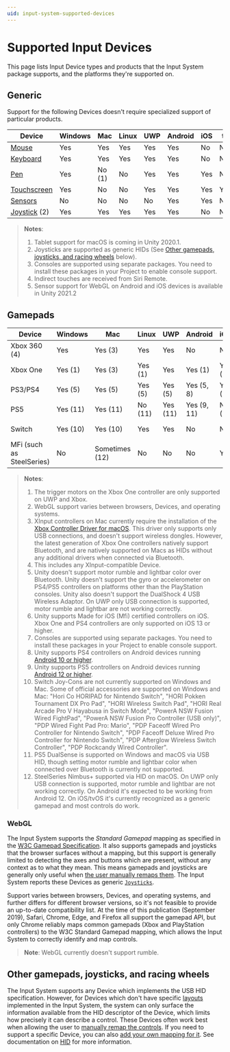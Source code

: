 ```yaml
---
uid: input-system-supported-devices
---
```

# Supported Input Devices

This page lists Input Device types and products that the Input System package supports, and the platforms they're supported on.

## Generic

Support for the following Devices doesn't require specialized support of particular products.

|Device|Windows|Mac|Linux|UWP|Android|iOS|tvOS|Xbox(3)|PS4(3)|Switch(3)|WebGL|
|------|-------|---|-----|---|-------|---|----|----|---|------|-----|
|[Mouse](Mouse.md)|Yes|Yes|Yes|Yes|Yes|No|No|Yes|Yes|No|Yes|
|[Keyboard](Keyboard.md)|Yes|Yes|Yes|Yes|Yes|No|No|Yes|Yes|No|Yes|
|[Pen](Pen.md)|Yes|No (1)|No|Yes|Yes|Yes|No|No|No|No|No|
|[Touchscreen](Touch.md)|Yes|No|No|Yes|Yes|Yes|Yes(4)|No|No|No|Yes|
|[Sensors](Sensors.md)|No|No|No|No|Yes|Yes|No|No|No|No|Yes(5)|
|[Joystick](#other-gamepads-joysticks-and-racing-wheels) (2)|Yes|Yes|Yes|Yes|Yes|No|No|No|No|No|Yes|

>__Notes__:
>1. Tablet support for macOS is coming in Unity 2020.1.
>2. Joysticks are supported as generic HIDs (See [Other gamepads, joysticks, and racing wheels](#other-gamepads-joysticks-and-racing-wheels) below).
>3. Consoles are supported using separate packages. You need to install these packages in your Project to enable console support.
>4. Indirect touches are received from Siri Remote.
>5. Sensor support for WebGL on Android and iOS devices is available in Unity 2021.2

## Gamepads

|Device|Windows|Mac|Linux|UWP|Android|iOS(6)|tvOS(6)|Xbox(7)|PS4/PS5(7)|Switch(7)|WebGL|
|------|-------|---|-----|---|-------|---|----|----|---|------|-----|
|Xbox 360 (4)|Yes|Yes (3)|Yes|Yes|No|No|No|Yes|No|No|Sometimes (2)|
|Xbox One|Yes (1)|Yes (3)|Yes (1)|Yes|Yes (1)|Yes (6)|Yes (6)|Yes|No|No|Sometimes (2)|
|PS3/PS4|Yes (5)|Yes (5)|Yes (5)|Yes (5)|Yes (5, 8)|Yes (5, 6)|Yes (5, 6)|No|Yes|No|Sometimes (2)|
|PS5|Yes (11)|Yes (11)|No (11)|Yes (11)|Yes (9, 11)|No (11)|No (11)|No|Yes|No|Sometimes (2)|
|Switch|Yes (10)|Yes (10)|Yes|Yes|No|No|No|No|No|Yes|Sometimes (2)|
|MFi (such as SteelSeries)|No|Sometimes (12)|No|No|No|Yes|Yes|No|No|No|No|

>__Notes__:
>1. The trigger motors on the Xbox One controller are only supported on UWP and Xbox.
>2. WebGL support varies between browsers, Devices, and operating systems.
>3. XInput controllers on Mac currently require the installation of the [Xbox Controller Driver for macOS](https://github.com/360Controller/360Controller). This driver only supports only USB connections, and doesn't support wireless dongles. However, the latest generation of Xbox One controllers natively support Bluetooth, and are natively supported on Macs as HIDs without any additional drivers when connected via Bluetooth.
>4. This includes any XInput-compatible Device.
>5. Unity doesn't support motor rumble and lightbar color over Bluetooth. Unity doesn't support the gyro or accelerometer on PS4/PS5 controllers on platforms other than the PlayStation consoles. Unity also doesn't support the DualShock 4 USB Wireless Adaptor.
On UWP only USB connection is supported, motor rumble and lightbar are not working correctly.
>6. Unity supports Made for iOS (Mfi) certified controllers on iOS. Xbox One and PS4 controllers are only supported on iOS 13 or higher.
>7. Consoles are supported using separate packages. You need to install these packages in your Project to enable console support.
>8. Unity supports PS4 controllers on Android devices running [Android 10 or higher](https://playstation.com/en-us/support/hardware/ps4-pair-dualshock-4-wireless-with-sony-xperia-and-android).
>9. Unity supports PS5 controllers on Android devices running [Android 12 or higher](https://playstation.com/en-gb/support/hardware/pair-dualsense-controller-bluetooth/).
>10. Switch Joy-Cons are not currently supported on Windows and Mac. Some of official accessories are supported on Windows and Mac: "Hori Co HORIPAD for Nintendo Switch", "HORI Pokken Tournament DX Pro Pad", "HORI Wireless Switch Pad", "HORI Real Arcade Pro V Hayabusa in Switch Mode", "PowerA NSW Fusion Wired FightPad", "PowerA NSW Fusion Pro Controller (USB only)", "PDP Wired Fight Pad Pro: Mario", "PDP Faceoff Wired Pro Controller for Nintendo Switch", "PDP Faceoff Deluxe Wired Pro Controller for Nintendo Switch", "PDP Afterglow Wireless Switch Controller", "PDP Rockcandy Wired Controller".
>11. PS5 DualSense is supported on Windows and macOS via USB HID, though setting motor rumble and lightbar color when connected over Bluetooth is currently not supported.
>12. SteelSeries Nimbus+ supported via HID on macOS.
On UWP only USB connection is supported, motor rumble and lightbar are not working correctly.
On Android it's expected to be working from Android 12.
On iOS/tvOS it's currently recognized as a generic gamepad and most controls do work.

### WebGL

The Input System supports the *Standard Gamepad* mapping as specified in the [W3C Gamepad Specification](https://www.w3.org/TR/gamepad/#remapping). It also supports gamepads and joysticks that the browser surfaces without a mapping, but this support is generally limited to detecting the axes and buttons which are present, without any context as to what they mean. This means gamepads and joysticks are generally only useful when [the user manually remaps them](../api/UnityEngine.InputSystem.InputActionRebindingExtensions.html). The Input System reports these Devices as generic [`Joysticks`](../api/UnityEngine.InputSystem.Joystick.html).

Support varies between browsers, Devices, and operating systems, and further differs for different browser versions, so it's not feasible to provide an up-to-date compatibility list. At the time of this publication (September 2019), Safari, Chrome, Edge, and Firefox all support the gamepad API, but only Chrome reliably maps common gamepads (Xbox and PlayStation controllers) to the W3C Standard Gamepad mapping, which allows the Input System to correctly identify and map controls.

>__Note__: WebGL currently doesn't support rumble.

## Other gamepads, joysticks, and racing wheels

The Input System supports any Device which implements the USB HID specification. However, for Devices which don't have specific [layouts](Layouts.md) implemented in the Input System, the system can only surface the information available from the HID descriptor of the Device, which limits how precisely it can describe a control. These Devices often work best when allowing the user to [manually remap the controls](../api/UnityEngine.InputSystem.InputActionRebindingExtensions.html). If you need to support a specific Device, you can also [add your own mapping for it](HID.md#creating-a-custom-device-layout). See documentation on [HID](HID.md) for more information.
